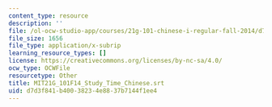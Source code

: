```yaml
---
content_type: resource
description: ''
file: /ol-ocw-studio-app/courses/21g-101-chinese-i-regular-fall-2014/d7d3f841b40038234e8837b7144f1ee4_MIT21G_101F14_Study_Time_Chinese.srt
file_size: 1656
file_type: application/x-subrip
learning_resource_types: []
license: https://creativecommons.org/licenses/by-nc-sa/4.0/
ocw_type: OCWFile
resourcetype: Other
title: MIT21G_101F14_Study_Time_Chinese.srt
uid: d7d3f841-b400-3823-4e88-37b7144f1ee4
---
```

